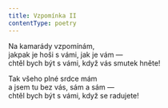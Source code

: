 ```yaml
---
title: Vzpomínka II
contentType: poetry
---
```


<section>

Na kamarády vzpomínám,  
jakpak je hoši s vámi, jak je vám —  
chtěl bych být s vámi, když vás smutek hněte!

Tak všeho plné srdce mám  
a jsem tu bez vás, sám a sám —  
chtěl bych být s vámi, když se radujete!

</section>
